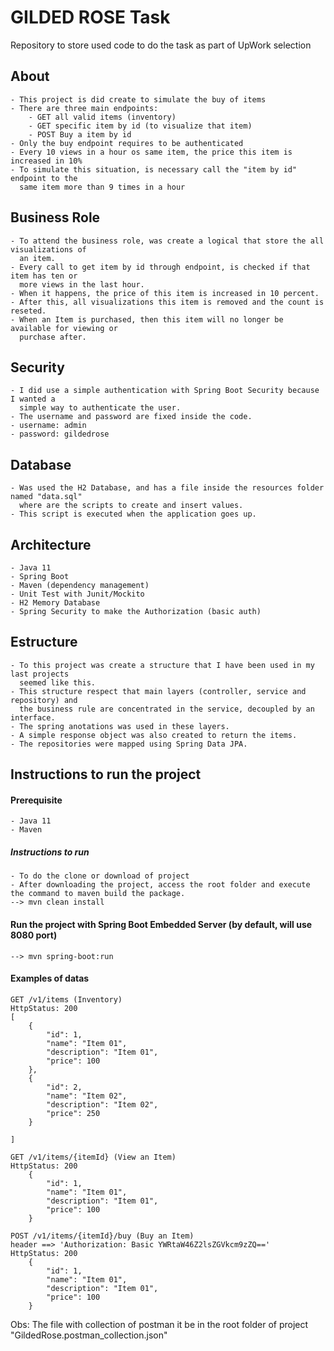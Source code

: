 # GILDED ROSE Task
Repository to store used code to do the task as part of UpWork selection

## About
```
- This project is did create to simulate the buy of items
- There are three main endpoints:
    - GET all valid items (inventory)
    - GET specific item by id (to visualize that item)
    - POST Buy a item by id
- Only the buy endpoint requires to be authenticated
- Every 10 views in a hour os same item, the price this item is increased in 10%
- To simulate this situation, is necessary call the "item by id" endpoint to the 
  same item more than 9 times in a hour
```

## Business Role
```
- To attend the business role, was create a logical that store the all visualizations of 
  an item. 
- Every call to get item by id through endpoint, is checked if that item has ten or 
  more views in the last hour.
- When it happens, the price of this item is increased in 10 percent.
- After this, all visualizations this item is removed and the count is reseted.
- When an Item is purchased, then this item will no longer be available for viewing or 
  purchase after.
```

## Security
```
- I did use a simple authentication with Spring Boot Security because I wanted a 
  simple way to authenticate the user.
- The username and password are fixed inside the code.
- username: admin
- password: gildedrose
```

## Database
```
- Was used the H2 Database, and has a file inside the resources folder named "data.sql" 
  where are the scripts to create and insert values.
- This script is executed when the application goes up.
```

## Architecture
```
- Java 11
- Spring Boot
- Maven (dependency management)
- Unit Test with Junit/Mockito
- H2 Memory Database
- Spring Security to make the Authorization (basic auth)
```

## Estructure
```
- To this project was create a structure that I have been used in my last projects 
  seemed like this.
- This structure respect that main layers (controller, service and repository) and 
  the business rule are concentrated in the service, decoupled by an interface.
- The spring anotations was used in these layers.
- A simple response object was also created to return the items.
- The repositories were mapped using Spring Data JPA.
```

## Instructions to run the project


#### Prerequisite
```
- Java 11
- Maven
```

##### Instructions to run
```
- To do the clone or download of project
- After downloading the project, access the root folder and execute the command to maven build the package.
--> mvn clean install
```

#### Run the project with Spring Boot Embedded Server (by default, will use 8080 port)
```
--> mvn spring-boot:run
```

#### Examples of datas
```
GET /v1/items (Inventory)
HttpStatus: 200
[
    {
        "id": 1,
        "name": "Item 01",
        "description": "Item 01",
        "price": 100
    },
    {
        "id": 2,
        "name": "Item 02",
        "description": "Item 02",
        "price": 250
    }
    
]
```

```
GET /v1/items/{itemId} (View an Item)
HttpStatus: 200
    {
        "id": 1,
        "name": "Item 01",
        "description": "Item 01",
        "price": 100
    }
```

```
POST /v1/items/{itemId}/buy (Buy an Item)
header ==> 'Authorization: Basic YWRtaW46Z2lsZGVkcm9zZQ=='
HttpStatus: 200
    {
        "id": 1,
        "name": "Item 01",
        "description": "Item 01",
        "price": 100
    }
```

Obs: The file with collection of postman it be in the root folder of project "GildedRose.postman_collection.json"